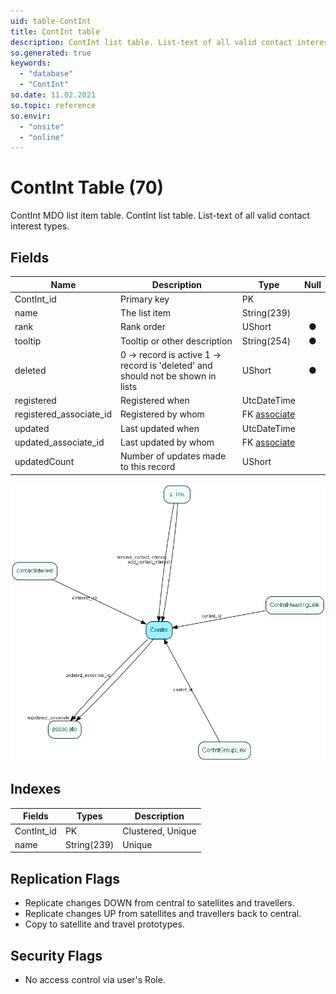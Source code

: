 ```yaml
---
uid: table-ContInt
title: ContInt table
description: ContInt list table. List-text of all valid contact interest types.
so.generated: true
keywords:
  - "database"
  - "ContInt"
so.date: 11.02.2021
so.topic: reference
so.envir:
  - "onsite"
  - "online"
---
```


# ContInt Table (70)

ContInt MDO list item table.
ContInt list table. List-text of all valid contact interest types.

## Fields

| Name | Description | Type | Null |
|------|-------------|------|:----:|
|ContInt\_id|Primary key|PK| |
|name|The list item|String(239)| |
|rank|Rank order|UShort|&#x25CF;|
|tooltip|Tooltip or other description|String(254)|&#x25CF;|
|deleted|0 -&gt; record is active 1 -&gt; record is &apos;deleted&apos; and should not be shown in lists|UShort|&#x25CF;|
|registered|Registered when|UtcDateTime| |
|registered\_associate\_id|Registered by whom|FK [associate](associate.md)| |
|updated|Last updated when|UtcDateTime| |
|updated\_associate\_id|Last updated by whom|FK [associate](associate.md)| |
|updatedCount|Number of updates made to this record|UShort| |


![ContInt table relationship diagram](./media/ContInt.png)

## Indexes

| Fields | Types | Description |
|--------|-------|-------------|
|ContInt\_id |PK |Clustered, Unique |
|name |String(239) |Unique |

## Replication Flags

* Replicate changes DOWN from central to satellites and travellers.
* Replicate changes UP from satellites and travellers back to central.
* Copy to satellite and travel prototypes.

## Security Flags

* No access control via user's Role.

